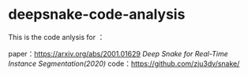 # deepsnake-code-analysis

This is the code anlysis for ：

paper：https://arxiv.org/abs/2001.01629
      *Deep Snake for Real-Time Instance Segmentation(2020)*
code：https://github.com/zju3dv/snake/

